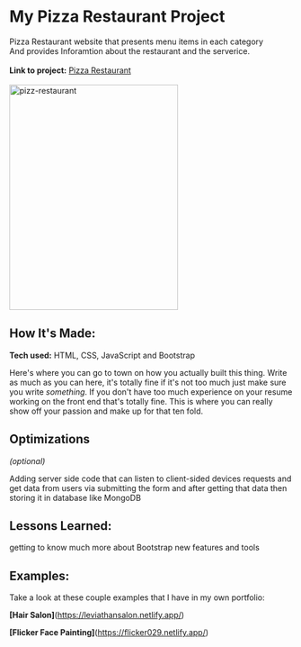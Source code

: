 # My Pizza Restaurant Project
Pizza Restaurant website that presents menu items in each category <br> And provides Inforamtion about the restaurant and the serverice.
<br> 
<br>
**Link to project:** [Pizza Restaurant](https://pizza-restaurant-webdemo.netlify.app/)
<br>
<br>
<a href="https://ibb.co/dmh9w76"><img src="https://i.ibb.co/8Yh3LX2/pizz-restaurant.jpg" alt="pizz-restaurant" width="300" height="400" border="0"></a>

## How It's Made:

**Tech used:** HTML, CSS, JavaScript and Bootstrap

Here's where you can go to town on how you actually built this thing. Write as much as you can here, it's totally fine if it's not too much just make sure you write *something*. If you don't have too much experience on your resume working on the front end that's totally fine. This is where you can really show off your passion and make up for that ten fold.

## Optimizations
*(optional)*

Adding server side code that can listen to client-sided devices requests and get data from users via submitting the form and after getting that data then storing it in database like MongoDB 

## Lessons Learned:

getting to know much more about Bootstrap new features and tools

## Examples:
Take a look at these couple examples that I have in my own portfolio:

 **[Hair Salon]**(https://leviathansalon.netlify.app/)

**[Flicker Face Painting]**(https://flicker029.netlify.app/)
